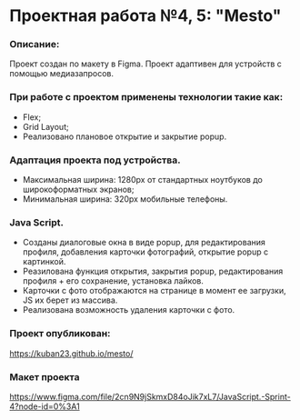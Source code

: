 # Проектная работа №4, 5: "Mesto"

### Описание:
Проект создан по макету в Figma.
Проект адаптивен для устройств с помощью медиазапросов.

### При работе с проектом применены технологии такие как:
* Flex;
* Grid Layout;
* Реализовано плановое открытие и закрытие popup.

### Адаптация проекта под устройства.
 * Максимальная ширина: 1280px от стандартных ноутбуков до широкоформатных экранов;
 * Минимальная ширина: 320px мобильные телефоны.

### Java Script.
* Созданы диалоговые окна в виде popup, для редактирования профиля, добавления карточки фотографий, открытие popup с картинкой.
* Реазилована функция открытия, закрытия popup, редактирования профиля + его сохранение, установка лайков.
* Карточки с фото отображаются на странице в момент ее загрузки, JS их берет из массива.
* Реализована возможность удаления карточки с фото.

### Проект опубликован:
https://kuban23.github.io/mesto/

### Макет проекта
https://www.figma.com/file/2cn9N9jSkmxD84oJik7xL7/JavaScript.-Sprint-4?node-id=0%3A1

